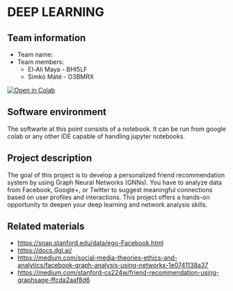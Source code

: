 # DEEP LEARNING
## Team information

 - Team name:
 - Team members:
   - El-Ali Maya - BHI5LF
    - Simkó Máté - O3BMRX
  

 [![Open in Colab](https://colab.research.google.com/assets/colab-badge.svg)](https://colab.research.google.com/github/smkmate/deeplearning-hf/blob/main/DL_HW_MileStone1.ipynb)


## Software environment
 
The softwarte at this point consists of a notebook. It can be run from google colab or any other IDE capable of handling jupyter notebooks.

## Project description

The goal of this project is to develop a personalized friend recommendation system by using Graph Neural Networks (GNNs). You have to analyze data from Facebook, Google+, or Twitter to suggest meaningful connections based on user profiles and interactions. This project offers a hands-on opportunity to deepen your deep learning and network analysis skills. 

## Related materials

- https://snap.stanford.edu/data/ego-Facebook.html
- https://docs.dgl.ai/
- https://medium.com/social-media-theories-ethics-and-analytics/facebook-graph-analysis-using-networkx-1e0741138a37
- https://medium.com/stanford-cs224w/friend-recommendation-using-graphsage-ffcda2aaf8d6

